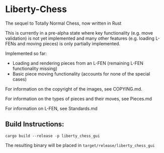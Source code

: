 # Liberty-Chess

The sequel to Totally Normal Chess, now written in Rust

This is currently in a pre-alpha state where key functionality (e.g. move validation) is not yet implemented and many other features (e.g. loading L-FENs and moving pieces) is only partially implemented.

Implemented so far:
- Loading and rendering pieces from an L-FEN (remaining L-FEN functionality missing)
- Basic piece moving functionality (accounts for none of the special cases)

For information on the copyright of the images, see COPYING.md.

For information on the types of pieces and their moves, see Pieces.md

For information on L-FEN, see Standards.md

## Build Instructions:

`cargo build --release -p liberty_chess_gui`

The resulting binary will be placed in `target/release/liberty_chess_gui`
